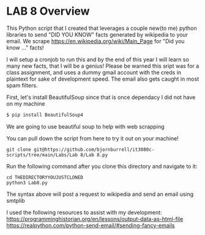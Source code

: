 # LAB 8 Overview
This Python script that I created that leverages a couple new(to me) python libraries to send "DID YOU KNOW" facts generated by wikipedia to your email. We scrape https://en.wikipedia.org/wiki/Main_Page for "Did you know ..." facts!

 I will setup a cronjob to run this and by the end of this year I will learn so many new facts, that I will be a genius! Please be warned this sript was for a class assignment, and uses a dummy gmail account with the creds in plaintext for sake of development speed. The email also gets caught in most spam filters. 

First, let's install BeautifulSoup since that is once dependacy I did not have on my machine

```bash
$ pip install BeautifulSoup4
```
We are going to use beautiful soup to help with web scrapping

You can pull down the script from here to try it out on your machine!
```
git clone git@https://github.com/bjornburrell/it3080c-scripts/tree/main/Labs/Lab 8/Lab 8.py
```

Run the following command after you clone this directory and navigate to it:

```
cd THEDIRECTORYYOUJUSTCLONED
python3 Lab8.py
```

The syntax above will post a request to wikipedia and send an email using smtplib



I used the following resources to assist with my development: 
https://programminghistorian.org/en/lessons/output-data-as-html-file
https://realpython.com/python-send-email/#sending-fancy-emails
